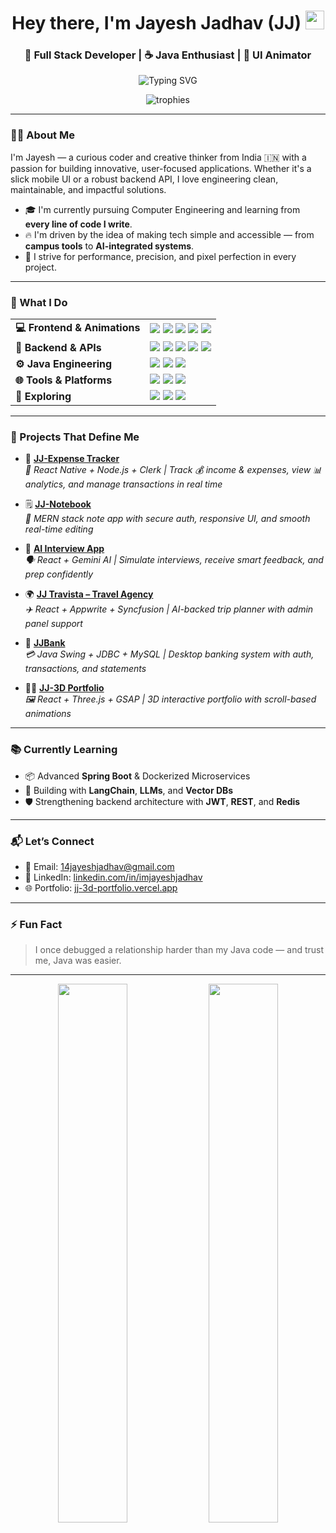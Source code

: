 <h1 align="center">
  Hey there, I'm Jayesh Jadhav (JJ)
  <img src="https://media.giphy.com/media/hvRJCLFzcasrR4ia7z/giphy.gif" width="30px">
</h1>

<h3 align="center">🚀 Full Stack Developer | ☕ Java Enthusiast | 🎨 UI Animator</h3>

<p align="center">
  <img src="https://readme-typing-svg.demolab.com?font=Fira+Code&weight=600&size=22&duration=2800&pause=1000&center=true&vCenter=true&width=500&lines=Building+scalable+web+applications;Java+%7C+Spring+Boot+%7C+React;Creating+immersive+UI+animations;Exploring+AI+integration+patterns" alt="Typing SVG" />
</p>

<div align="center">
  <img src="https://github-profile-trophy.vercel.app/?username=imjayeshjadhav&theme=radical&margin-w=15&column=4" alt="trophies" />
</div>

---

### 🧑‍💻 About Me

I'm Jayesh — a curious coder and creative thinker from India 🇮🇳 with a passion for building innovative, user-focused applications. Whether it's a slick mobile UI or a robust backend API, I love engineering clean, maintainable, and impactful solutions.

- 🎓 I'm currently pursuing Computer Engineering and learning from **every line of code I write**.
- 🔥 I'm driven by the idea of making tech simple and accessible — from **campus tools** to **AI-integrated systems**.
- 🎯 I strive for performance, precision, and pixel perfection in every project.

---

### 🧠 What I Do

<table>
<tr>
  <td><b>💻 Frontend & Animations</b></td>
  <td>
    <img src="https://img.shields.io/badge/React-61DAFB?style=flat&logo=react&logoColor=white" />
    <img src="https://img.shields.io/badge/Next.js-000000?style=flat&logo=next.js" />
    <img src="https://img.shields.io/badge/GSAP-88CE02?style=flat&logo=greensock&logoColor=white" />
    <img src="https://img.shields.io/badge/TailwindCSS-38B2AC?style=flat&logo=tailwind-css" />
    <img src="https://img.shields.io/badge/C%2B%2B-00599C?style=flat&logo=c%2B%2B&logoColor=white" />
  </td>
</tr>
<tr>
  <td><b>🧪 Backend & APIs</b></td>
  <td>
    <img src="https://img.shields.io/badge/Node.js-339933?style=flat&logo=node.js&logoColor=white" />
    <img src="https://img.shields.io/badge/Express.js-000000?style=flat&logo=express&logoColor=white" />
    <img src="https://img.shields.io/badge/Spring%20Boot-6DB33F?style=flat&logo=spring-boot&logoColor=white" />
    <img src="https://img.shields.io/badge/MongoDB-47A248?style=flat&logo=mongodb&logoColor=white" />
    <img src="https://img.shields.io/badge/MySQL-4479A1?style=flat&logo=mysql&logoColor=white" />
  </td>
</tr>
<tr>
  <td><b>⚙️ Java Engineering</b></td>
  <td>
    <img src="https://img.shields.io/badge/Java-007396?style=flat&logo=java&logoColor=white" />
    <img src="https://img.shields.io/badge/Swing-ED8B00?style=flat" />
    <img src="https://img.shields.io/badge/DSA-white?style=flat" />
  </td>
</tr>
<tr>
  <td><b>🌐 Tools & Platforms</b></td>
  <td>
    <img src="https://img.shields.io/badge/Postman-FF6C37?style=flat&logo=postman&logoColor=white" />
    <img src="https://img.shields.io/badge/Render-46E3B7?style=flat&logo=render&logoColor=white" />
    <img src="https://img.shields.io/badge/Netlify-00C7B7?style=flat&logo=netlify&logoColor=white" />
  </td>
</tr>
<tr>
  <td><b>🧠 Exploring</b></td>
  <td>
    <img src="https://img.shields.io/badge/Machine%20Learning-FF9900?style=flat" />
    <img src="https://img.shields.io/badge/LangChain-0A0A0A?style=flat" />
    <img src="https://img.shields.io/badge/React%20Native-61DAFB?style=flat&logo=react" />
  </td>
</tr>
</table>

---

### 🚀 Projects That Define Me

- 📨 [**JJ-Expense Tracker**](https://github.com/imjayeshjadhav/JJ-ExpenseTracker)  
  _📱 React Native + Node.js + Clerk | Track 💰 income & expenses, view 📊 analytics, and manage transactions in real time_

- 🗒️ [**JJ-Notebook**](https://github.com/imjayeshjadhav/JJ-Notebook)  
  _🧾 MERN stack note app with secure auth, responsive UI, and smooth real-time editing_

- 🧠 [**AI Interview App**](https://github.com/imjayeshjadhav/ai_interview)  
  _🗣️ React + Gemini AI | Simulate interviews, receive smart feedback, and prep confidently_

- 🌍 [**JJ Travista – Travel Agency**](https://github.com/your-repo)  
  _✈️ React + Appwrite + Syncfusion | AI-backed trip planner with admin panel support_

- 🏦 [**JJBank**](https://github.com/imjayeshjadhav/jjbank)  
  _💳 Java Swing + JDBC + MySQL | Desktop banking system with auth, transactions, and statements_

- 🧑‍💻 [**JJ-3D Portfolio**](https://github.com/imjayeshjadhav/JJ-3D.Portfolio)  
  _🖼️ React + Three.js + GSAP | 3D interactive portfolio with scroll-based animations_

---

### 📚 Currently Learning

- 📦 Advanced **Spring Boot** & Dockerized Microservices  
- 🤖 Building with **LangChain**, **LLMs**, and **Vector DBs**  
- 🛡️ Strengthening backend architecture with **JWT**, **REST**, and **Redis**

---

### 📬 Let’s Connect

- 📧 Email: [14jayeshjadhav@gmail.com](mailto:14jayeshjadhav@gmail.com)  
- 💼 LinkedIn: [linkedin.com/in/imjayeshjadhav](https://www.linkedin.com/in/jayesh-jadhav-813b36291/)  
- 🌐 Portfolio: [jj-3d-portfolio.vercel.app](https://jj-3d-portfolio.vercel.app)  

---

### ⚡ Fun Fact

> I once debugged a relationship harder than my Java code — and trust me, Java was easier.

---

<p align="center">
  <img src="https://github-readme-stats.vercel.app/api?username=imjayeshjadhav&show_icons=true&theme=tokyonight" width="47%" />
  <img src="https://github-readme-streak-stats.herokuapp.com/?user=imjayeshjadhav&theme=tokyonight" width="47%" />
</p>
